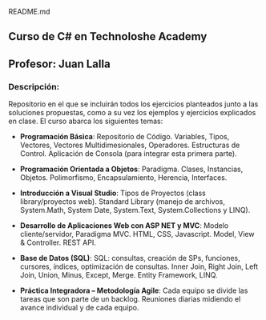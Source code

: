 README.md

## Curso de C# en Technoloshe Academy
## Profesor: Juan Lalla

### Descripción:
Repositorio en el que se incluirán todos los ejercicios planteados junto a las soluciones propuestas, como a su vez los ejemplos y ejercicios explicados en clase. El curso abarca los siguientes temas:

- **Programación Básica**: 
Repositorio de Código.
Variables, Tipos, Vectores, Vectores Multidimesionales, Operadores.
Estructuras de Control.
Aplicación de Consola (para integrar esta primera parte).

- **Programación Orientada a Objetos**: 
Paradigma.
Clases, Instancias, Objetos.
Polimorfismo, Encapsulamiento, Herencia, Interfaces.

- **Introducción a Visual Studio**: 
Tipos de Proyectos (class library/proyectos web).
Standard Library (manejo de archivos, System.Math, System Date, System.Text, System.Collections y LINQ).

- **Desarrollo de Aplicaciones Web con ASP NET y MVC**: 
Modelo cliente/servidor, Paradigma MVC.
HTML, CSS, Javascript.
Model, View & Controller.
REST API. 

- **Base de Datos (SQL)**: 
SQL: consultas, creación de SPs, funciones, cursores, índices, optimización de consultas.
Inner Join, Right Join, Left Join, Union, Minus, Except, Merge.
Entity Framework, LINQ.

- **Práctica Integradora – Metodología Agile**:
Cada equipo se divide las tareas que son parte de un backlog.
Reuniones diarias midiendo el avance individual y de cada equipo.
